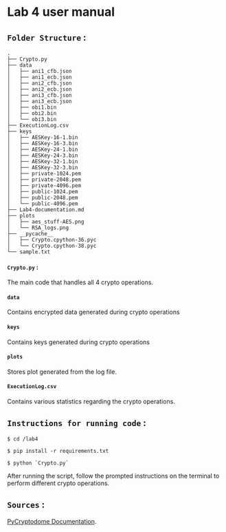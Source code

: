 # Lab 4 user manual

## `Folder Structure` :
```
.
├── Crypto.py
├── data
│   ├── ani1_cfb.json
│   ├── ani1_ecb.json
│   ├── ani2_cfb.json
│   ├── ani2_ecb.json
│   ├── ani3_cfb.json
│   ├── ani3_ecb.json
│   ├── obi1.bin
│   ├── obi2.bin
│   └── obi3.bin
├── ExecutionLog.csv
├── keys
│   ├── AESKey-16-1.bin
│   ├── AESKey-16-3.bin
│   ├── AESKey-24-1.bin
│   ├── AESKey-24-3.bin
│   ├── AESKey-32-1.bin
│   ├── AESKey-32-3.bin
│   ├── private-1024.pem
│   ├── private-2048.pem
│   ├── private-4096.pem
│   ├── public-1024.pem
│   ├── public-2048.pem
│   └── public-4096.pem
├── Lab4-documentation.md
├── plots
│   ├── aes_stuff-AES.png
│   └── RSA_logs.png
├── __pycache__
│   ├── Crypto.cpython-36.pyc
│   └── Crypto.cpython-38.pyc
└── sample.txt
```
#### `Crypto.py` :
The main code that handles all 4 crypto operations.
#### `data`
Contains encrypted data generated during crypto operations
#### `keys`
Contains keys generated during crypto operations
#### `plots`
Stores plot generated from the log file.
#### `ExecutionLog.csv`
Contains various statistics regarding the crypto operations.

## `Instructions for running code` :
```
$ cd /lab4

$ pip install -r requirements.txt

$ python `Crypto.py`
```
After running the script, follow the prompted instructions on the terminal to perform different crypto operations.

## `Sources` :
 [PyCryptodome Documentation]( https://pycryptodome.readthedocs.io/en/latest/src/).
